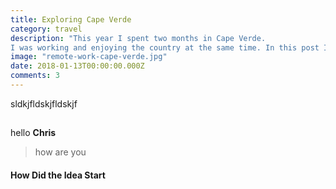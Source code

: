 ```yaml
---
title: Exploring Cape Verde
category: travel
description: "This year I spent two months in Cape Verde.
I was working and enjoying the country at the same time. In this post I will cover how my week and routine looked like. What I like the best and the less."
image: "remote-work-cape-verde.jpg"
date: 2018-01-13T00:00:00.000Z
comments: 3
---
```


sldkjfldskjfldskjf

## 

<!-- ![alt text for img](/assets/images/intro-image.jpg) -->
hello **Chris**

> how are you
<div class="post-subtitle">
<h4> <span>How Did the Idea Start</span> </h4>
</div>